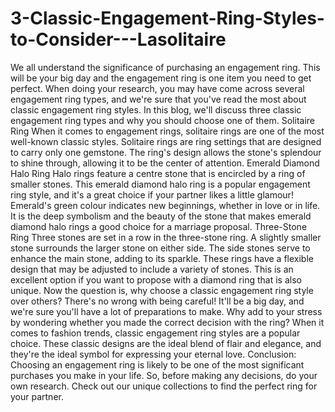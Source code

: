 # 3-Classic-Engagement-Ring-Styles-to-Consider---Lasolitaire
We all understand the significance of purchasing an engagement ring. This will be your big day and the engagement ring is one item you need to get perfect. When doing your research, you may have come across several engagement ring types, and we're sure that you've read the most about classic engagement ring styles. In this blog, we'll discuss three classic engagement ring types and why you should choose one of them.  Solitaire Ring     When it comes to engagement rings, solitaire rings are one of the most well-known classic styles. Solitaire rings are ring settings that are designed to carry only one gemstone. The ring's design allows the stone's splendour to shine through, allowing it to be the center of attention.  Emerald Diamond Halo Ring     Halo rings feature a centre stone that is encircled by a ring of smaller stones. This emerald diamond halo ring is a popular engagement ring style, and it's a great choice if your partner likes a little glamour! Emerald's green colour indicates new beginnings, whether in love or in life. It is the deep symbolism and the beauty of the stone that makes emerald diamond halo rings a good choice for a marriage proposal.   Three-Stone Ring     Three stones are set in a row in the three-stone ring. A slightly smaller stone surrounds the larger stone on either side. The side stones serve to enhance the main stone, adding to its sparkle. These rings have a flexible design that may be adjusted to include a variety of stones. This is an excellent option if you want to propose with a diamond ring that is also unique.  Now the question is, why choose a classic engagement ring style over others?  There's no wrong with being careful! It'll be a big day, and we're sure you'll have a lot of preparations to make. Why add to your stress by wondering whether you made the correct decision with the ring? When it comes to fashion trends, classic engagement ring styles are a popular choice. These classic designs are the ideal blend of flair and elegance, and they're the ideal symbol for expressing your eternal love.   Conclusion:  Choosing an engagement ring is likely to be one of the most significant purchases you make in your life. So, before making any decisions, do your own research. Check out our unique collections to find the perfect ring for your partner. 
